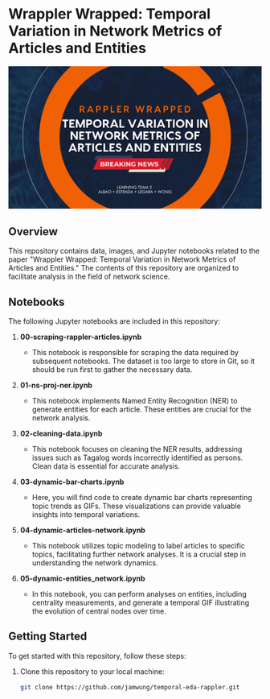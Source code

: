 # Wrappler Wrapped: Temporal Variation in Network Metrics of Articles and Entities

![Header](images/header.png)

## Overview

This repository contains data, images, and Jupyter notebooks related to the paper "Wrappler Wrapped: Temporal Variation in Network Metrics of Articles and Entities." The contents of this repository are organized to facilitate analysis in the field of network science.

## Notebooks

The following Jupyter notebooks are included in this repository:

1. **00-scraping-rappler-articles.ipynb**
   - This notebook is responsible for scraping the data required by subsequent notebooks. The dataset is too large to store in Git, so it should be run first to gather the necessary data.

2. **01-ns-proj-ner.ipynb**
   - This notebook implements Named Entity Recognition (NER) to generate entities for each article. These entities are crucial for the network analysis.

3. **02-cleaning-data.ipynb**
   - This notebook focuses on cleaning the NER results, addressing issues such as Tagalog words incorrectly identified as persons. Clean data is essential for accurate analysis.

4. **03-dynamic-bar-charts.ipynb**
   - Here, you will find code to create dynamic bar charts representing topic trends as GIFs. These visualizations can provide valuable insights into temporal variations.

5. **04-dynamic-articles-network.ipynb**
   - This notebook utilizes topic modeling to label articles to specific topics, facilitating further network analyses. It is a crucial step in understanding the network dynamics.

6. **05-dynamic-entities_network.ipynb**
   - In this notebook, you can perform analyses on entities, including centrality measurements, and generate a temporal GIF illustrating the evolution of central nodes over time.

## Getting Started

To get started with this repository, follow these steps:

1. Clone this repository to your local machine:

   ```bash
   git clone https://github.com/jamwung/temporal-eda-rappler.git
